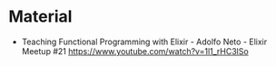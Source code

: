# Material


- Teaching Functional Programming with Elixir - Adolfo Neto - Elixir Meetup #21 https://www.youtube.com/watch?v=1l1_rHC3lSo
